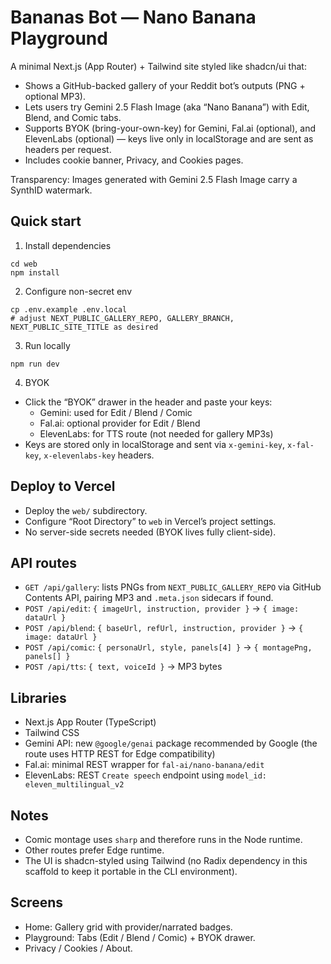 # Bananas Bot — Nano Banana Playground

A minimal Next.js (App Router) + Tailwind site styled like shadcn/ui that:

- Shows a GitHub-backed gallery of your Reddit bot’s outputs (PNG + optional MP3).
- Lets users try Gemini 2.5 Flash Image (aka “Nano Banana”) with Edit, Blend, and Comic tabs.
- Supports BYOK (bring-your-own-key) for Gemini, Fal.ai (optional), and ElevenLabs (optional) — keys live only in localStorage and are sent as headers per request.
- Includes cookie banner, Privacy, and Cookies pages.

Transparency: Images generated with Gemini 2.5 Flash Image carry a SynthID watermark.

## Quick start

1) Install dependencies

```
cd web
npm install
```

2) Configure non-secret env

```
cp .env.example .env.local
# adjust NEXT_PUBLIC_GALLERY_REPO, GALLERY_BRANCH, NEXT_PUBLIC_SITE_TITLE as desired
```

3) Run locally

```
npm run dev
```

4) BYOK

- Click the “BYOK” drawer in the header and paste your keys:
  - Gemini: used for Edit / Blend / Comic
  - Fal.ai: optional provider for Edit / Blend
  - ElevenLabs: for TTS route (not needed for gallery MP3s)
- Keys are stored only in localStorage and sent via `x-gemini-key`, `x-fal-key`, `x-elevenlabs-key` headers.

## Deploy to Vercel

- Deploy the `web/` subdirectory.
- Configure “Root Directory” to `web` in Vercel’s project settings.
- No server-side secrets needed (BYOK lives fully client-side).

## API routes

- `GET /api/gallery`: lists PNGs from `NEXT_PUBLIC_GALLERY_REPO` via GitHub Contents API, pairing MP3 and `.meta.json` sidecars if found.
- `POST /api/edit`: `{ imageUrl, instruction, provider }` → `{ image: dataUrl }`
- `POST /api/blend`: `{ baseUrl, refUrl, instruction, provider }` → `{ image: dataUrl }`
- `POST /api/comic`: `{ personaUrl, style, panels[4] }` → `{ montagePng, panels[] }`
- `POST /api/tts`: `{ text, voiceId }` → MP3 bytes

## Libraries

- Next.js App Router (TypeScript)
- Tailwind CSS
- Gemini API: new `@google/genai` package recommended by Google (the route uses HTTP REST for Edge compatibility)
- Fal.ai: minimal REST wrapper for `fal-ai/nano-banana/edit`
- ElevenLabs: REST `Create speech` endpoint using `model_id: eleven_multilingual_v2`

## Notes

- Comic montage uses `sharp` and therefore runs in the Node runtime.
- Other routes prefer Edge runtime.
- The UI is shadcn-styled using Tailwind (no Radix dependency in this scaffold to keep it portable in the CLI environment).

## Screens

- Home: Gallery grid with provider/narrated badges.
- Playground: Tabs (Edit / Blend / Comic) + BYOK drawer.
- Privacy / Cookies / About.

